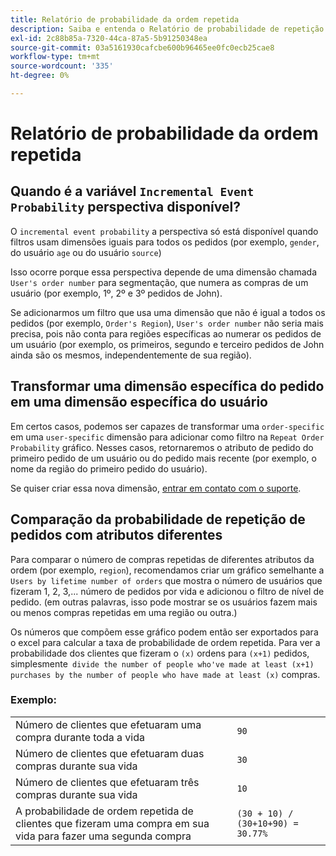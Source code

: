 ```yaml
---
title: Relatório de probabilidade da ordem repetida
description: Saiba e entenda o Relatório de probabilidade de repetição de pedido.
exl-id: 2c88b85a-7320-44ca-87a5-5b91250348ea
source-git-commit: 03a5161930cafcbe600b96465ee0fc0ecb25cae8
workflow-type: tm+mt
source-wordcount: '335'
ht-degree: 0%

---
```


# Relatório de probabilidade da ordem repetida

## Quando é a variável `Incremental Event Probability` perspectiva disponível?

O `incremental event probability` a perspectiva só está disponível quando filtros usam dimensões iguais para todos os pedidos (por exemplo, `gender`, do usuário `age` ou do usuário `source`)

Isso ocorre porque essa perspectiva depende de uma dimensão chamada `User's order number` para segmentação, que numera as compras de um usuário (por exemplo, 1º, 2º e 3º pedidos de John).

Se adicionarmos um filtro que usa uma dimensão que não é igual a todos os pedidos (por exemplo, `Order's Region`), `User's order number` não seria mais precisa, pois não conta para regiões específicas ao numerar os pedidos de um usuário (por exemplo, os primeiros, segundo e terceiro pedidos de John ainda são os mesmos, independentemente de sua região).

## Transformar uma dimensão específica do pedido em uma dimensão específica do usuário

Em certos casos, podemos ser capazes de transformar uma `order-specific` em uma `user-specific` dimensão para adicionar como filtro na `Repeat Order Probability` gráfico. Nesses casos, retornaremos o atributo de pedido do primeiro pedido de um usuário ou do pedido mais recente (por exemplo, o nome da região do primeiro pedido do usuário).

Se quiser criar essa nova dimensão, [entrar em contato com o suporte](../../guide-overview.md).

## Comparação da probabilidade de repetição de pedidos com atributos diferentes

Para comparar o número de compras repetidas de diferentes atributos da ordem (por exemplo, `region`), recomendamos criar um gráfico semelhante a `Users by lifetime number of orders` que mostra o número de usuários que fizeram 1, 2, 3,... número de pedidos por vida e adicionou o filtro de nível de pedido. (em outras palavras, isso pode mostrar se os usuários fazem mais ou menos compras repetidas em uma região ou outra.)

Os números que compõem esse gráfico podem então ser exportados para o excel para calcular a taxa de probabilidade de ordem repetida. Para ver a probabilidade dos clientes que fizeram o `(x)` ordens para `(x+1)` pedidos, simplesmente` divide the number of people who've made at least (x+1) purchases by the number of people who have made at least (x)` compras.

### Exemplo:

|  |  |
|---|---|
| Número de clientes que efetuaram uma compra durante toda a vida | `90` |
| Número de clientes que efetuaram duas compras durante sua vida | `30` |
| Número de clientes que efetuaram três compras durante sua vida | `10` |
| A probabilidade de ordem repetida de clientes que fizeram uma compra em sua vida para fazer uma segunda compra | `(30 + 10) / (30+10+90) = 30.77%` |
